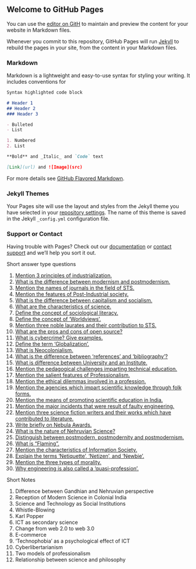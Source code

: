 ## Welcome to GitHub Pages

You can use the [editor on GitH](https://github.com/Atishay990/HS_matrix/edit/master/README.md) to maintain and preview the content for your website in Markdown files.

Whenever you commit to this repository, GitHub Pages will run [Jekyll](https://jekyllrb.com/) to rebuild the pages in your site, from the content in your Markdown files.

### Markdown

Markdown is a lightweight and easy-to-use syntax for styling your writing. It includes conventions for

```markdown
Syntax highlighted code block

# Header 1
## Header 2
### Header 3

- Bulleted
- List

1. Numbered
2. List

**Bold** and _Italic_ and `Code` text

[Link](url) and ![Image](src)
```

For more details see [GitHub Flavored Markdown](https://guides.github.com/features/mastering-markdown/).

### Jekyll Themes

Your Pages site will use the layout and styles from the Jekyll theme you have selected in your [repository settings](https://github.com/Atishay990/HS_matrix/settings). The name of this theme is saved in the Jekyll `_config.yml` configuration file.

### Support or Contact

Having trouble with Pages? Check out our [documentation](https://help.github.com/categories/github-pages-basics/) or [contact support](https://github.com/contact) and we’ll help you sort it out.

Short answer type questions


1. [Mention 3 principles of industrialization.](sa1.txt)
2. [What is the difference between modernism and postmodernism.](sa2.txt)
3. [Mention the names of journals in the field of STS.](sa3.txt)
4. [Mention the features of Post-Industrial society.](sa4.txt)
5. [What is the difference between capitalism and socialism.](sa5.txt)
6. [What are the characteristics of science.](sa6.txt)
7. [Define the concept of sociological literacy.](sa7.txt)
8. [Define the concept of ‘Worldviews’.](sa8.txt)
9. [Mention three noble laurates and their contribution to STS.](sa9.txt)
10. [What are the pros and cons of open source?](sa10.txt)
11. [What is cybercrime? Give examples.](sa11.txt)
12. [Define the term ‘Globalization’.](sa12.txt)
13. [What is Neocolonialism.](sa13.txt)
14. [What is the difference between ‘references’ and ‘bibliography’?](sa14.txt)
15. [What is difference between University and an Institute.](sa15.txt)
16. [Mention the pedagogical challenges imparting technical education.](sa16.txt)
17. [Mention the salient features of Professionalism.](sa17.txt)
18. [Mention the ethical dilemmas involved in a profession.](sa18.txt)
19. [Mention the agencies which impart scientific knowledge through folk forms.](sa19.txt)
20. [Mention the means of promoting scientific education in India.](sa20.txt)
21. [Mention the major incidents that were result of faulty engineering.](sa21.txt)
22. [Mention three science fiction writers and their works which have contributed to literature.](sa22.txt)
23. [Write briefly on Nebula Awards.](sa23.txt)
24. [What is the nature of Nehruvian Science?](sa24.txt)
25. [Distinguish between postmodern, postmodernity and postmodernism.](sa25.txt)
26. [What is “Flaming”.](sa26.txt)
27. [Mention the characteristics of Information Society.](sa27.txt)
28. [Explain the terms ‘Netiquette’, ‘Netizen’, and ‘Newbie’.](sa28.txt)
29. [Mention the three types of morality.](sa29.txt)
30. [Why engineering is also called a ‘quasi-profession’.](sa30.txt)

Short Notes

1. Difference between Gandhian and Nehruvian perspective
2. Reception of Modern Science in Colonial India
3. Science and Technology as Social Institutions
4. Whistle-Blowing
5. Karl Popper
6. ICT as secondary science
7. Change from web 2.0 to web 3.0
8. E-commerce
9. ‘Technophobia’ as a psychological effect of ICT
10. Cyberlibertarianism
11. Two models of professionalism
12. Relationship between science and philosophy
